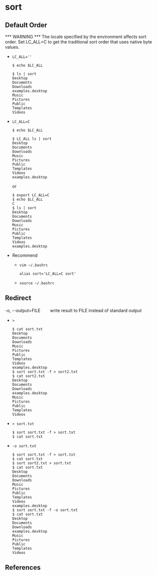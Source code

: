 # sort

## Default Order 

*** WARNING *** The locale specified by the environment affects sort order.  Set LC_ALL=C to get the traditional sort order that uses native byte values.

* ``LC_ALL=''`` 

  ```shell
  $ echo $LC_ALL

  $ ls | sort
  Desktop
  Documents
  Downloads
  examples.desktop
  Music
  Pictures
  Public
  Templates
  Videos
  ```

* ``LC_ALL=C`` 

  ```shell
  $ echo $LC_ALL

  $ LC_ALL ls | sort
  Desktop
  Documents
  Downloads
  Music
  Pictures
  Public
  Templates
  Videos
  examples.desktop
  ```
  or
  ```shell
  $ export LC_ALL=C
  $ echo $LC_ALL
  C
  $ ls | sort
  Desktop
  Documents
  Downloads
  Music
  Pictures
  Public
  Templates
  Videos
  examples.desktop
  ```

* Recommend

  * ``vim ~/.bashrc``

    ```shell
    alias sort='LC_ALL=C sort'
    ```

  * ``source ~/.bashrc``

## Redirect

-o, --output=FILE
　　write result to FILE instead of standard output

* ``>``

  ```shell
  $ cat sort.txt 
  Desktop
  Documents
  Downloads
  Music
  Pictures
  Public
  Templates
  Videos
  examples.desktop
  $ sort sort.txt -f > sort2.txt
  $ cat sort2.txt 
  Desktop
  Documents
  Downloads
  examples.desktop
  Music
  Pictures
  Public
  Templates
  Videos
  ```

* ``> sort.txt``

  ```shell
  $ sort sort.txt -f > sort.txt
  $ cat sort.txt
  ```

* ``-o sort.txt``

  ```shell
  $ sort sort.txt -f > sort.txt
  $ cat sort.txt 
  $ sort sort2.txt > sort.txt
  $ cat sort.txt             
  Desktop
  Documents
  Downloads
  Music
  Pictures
  Public
  Templates
  Videos
  examples.desktop
  $ sort sort.txt -f -o sort.txt
  $ cat sort.txt
  Desktop
  Documents
  Downloads
  examples.desktop
  Music
  Pictures
  Public
  Templates
  Videos
  ```

## References